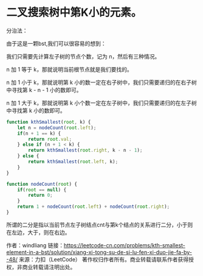 # 二叉搜索树中第K小的元素。

分治法：

由于这是一颗bst,我们可以很容易的想到：

我们只需要先计算左子树的节点个数，记为 n，然后有三种情况。

n 加 1 等于 k，那就说明当前根节点就是我们要找的。

n 加 1 小于 k，那就说明第 k 小的数一定在右子树中，我们只需要递归的在右子树中寻找第 k - n - 1 小的数即可。

n 加 1 大于 k，那就说明第 k 小个数一定在左子树中，我们只需要递归的在左子树中寻找第 k 小的数即可。



```js
function kthSmallest(root, k) {
    let n = nodeCount(root.left);  
    if(n + 1 == k) {
        return root.val;
    } else if (n + 1 < k) {
        return kthSmallest(root.right, k - n - 1);
    } else {
        return kthSmallest(root.left, k);
    }
}

function nodeCount(root) {
    if(root == null) {
        return 0;
    }
    return 1 + nodeCount(root.left) + nodeCount(root.right);
}


```

所谓的二分是指以当前节点左子树结点cnt与第k个结点的关系进行二分，小于则在左边，大于，则在右边。



作者：windliang
链接：https://leetcode-cn.com/problems/kth-smallest-element-in-a-bst/solution/xiang-xi-tong-su-de-si-lu-fen-xi-duo-jie-fa-by--48/
来源：力扣（LeetCode）
著作权归作者所有。商业转载请联系作者获得授权，非商业转载请注明出处。
